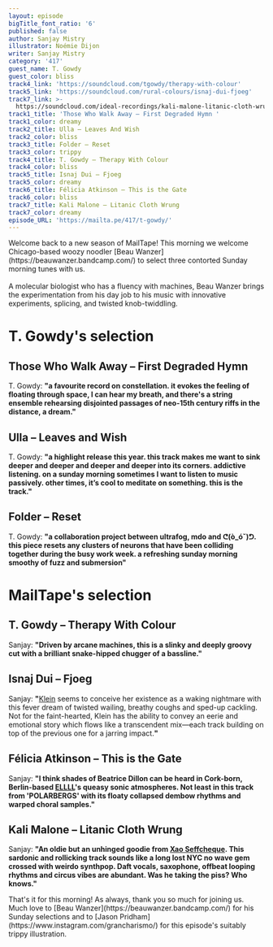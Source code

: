 ```yaml
---
layout: episode
bigTitle_font_ratio: '6'
published: false
author: Sanjay Mistry
illustrator: Noémie Dijon
writer: Sanjay Mistry
category: '417'
guest_name: T. Gowdy
guest_color: bliss
track4_link: 'https://soundcloud.com/tgowdy/therapy-with-colour'
track5_link: 'https://soundcloud.com/rural-colours/isnaj-dui-fjoeg'
track7_link: >-
  https://soundcloud.com/ideal-recordings/kali-malone-litanic-cloth-wrung-from-the-sacrificial-code-2xlp3xcd
track1_title: 'Those Who Walk Away – First Degraded Hymn '
track1_color: dreamy
track2_title: Ulla – Leaves And Wish
track2_color: bliss
track3_title: Folder – Reset
track3_color: trippy
track4_title: T. Gowdy – Therapy With Colour
track4_color: bliss
track5_title: Isnaj Dui – Fjoeg
track5_color: dreamy
track6_title: Félicia Atkinson – This is the Gate
track6_color: bliss
track7_title: Kali Malone – Litanic Cloth Wrung
track7_color: dreamy
episode_URL: 'https://mailta.pe/417/t-gowdy/'
---
```

<p id="introduction">Welcome back to a new season of MailTape! This morning we welcome Chicago-based woozy noodler [Beau Wanzer](https://beauwanzer.bandcamp.com/) to select three contorted Sunday morning tunes with us. 
<br><br>
A molecular biologist who has a fluency with machines, Beau Wanzer brings the experimentation from his day job to his music with innovative experiments, splicing, and twisted knob-twiddling.
</p>


# T. Gowdy's selection

## Those Who Walk Away – First Degraded Hymn 
T. Gowdy: **"**a favourite record on constellation. it evokes the feeling of floating through space, I can hear my breath, and there's a string ensemble rehearsing disjointed passages of neo-15th century riffs in the distance, a dream.**"**

## Ulla – Leaves and Wish
T. Gowdy: **"**a highlight release this year. this track makes me want to sink deeper and deeper and deeper and deeper into its corners. addictive listening. on a sunday morning sometimes I want to listen to music passively. other times, it’s cool to meditate on something. this is the track.**"**

## Folder – Reset
T. Gowdy: **"**a collaboration project between ultrafog, mdo and ᕦ(ò_óˇ)ᕤ. this piece resets any clusters of neurons that have been colliding together during the busy work week. a refreshing sunday morning smoothy of fuzz and submersion**"**


# MailTape's selection

## T. Gowdy – Therapy With Colour
Sanjay: **"**Driven by arcane machines, this is a slinky and deeply groovy cut with a brilliant snake-hipped chugger of a bassline.**"**

## Isnaj Dui – Fjoeg
Sanjay: **"**[Klein](https://klein1997.bandcamp.com/) seems to conceive her existence as a waking nightmare with this fever dream of twisted wailing, breathy coughs and sped-up cackling. Not for the faint-hearted, Klein has the ability to convey an eerie and emotional story which flows like a transcendent mix—each track building on top of the previous one for a jarring impact.**"**

## Félicia Atkinson – This is the Gate
Sanjay: **"**I think shades of Beatrice Dillon can be heard in Cork-born, Berlin-based [ELLLL](https://soundcloud.com/ellll)'s queasy sonic atmospheres. Not least in this track from 'POLARBERGS' with its floaty collapsed dembow rhythms and warped choral samples.**"**

## Kali Malone – Litanic Cloth Wrung
Sanjay: **"**An oldie but an unhinged goodie from [Xao Seffcheque](http://seffcheque.com/). This sardonic and rollicking track sounds like a long lost NYC no wave gem crossed with weirdo synthpop. Daft vocals, saxophone, offbeat looping rhythms and circus vibes are abundant. Was he taking the piss? Who knows.**"**


<p id="outroduction">That's it for this morning! As always, thank you so much for joining us. Much love to [Beau Wanzer](https://beauwanzer.bandcamp.com/) for his Sunday selections and to [Jason Pridham](https://www.instagram.com/grancharismo/) for this episode's suitably trippy illustration.</p>


